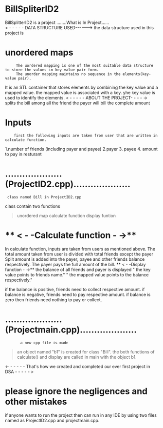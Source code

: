 # BillSpliterID2
BillSplitterID2 is a project
                                    ........What is In Project......  
                                   < -  - - - - DATA STRUCTURE USED------>
 the data structure used in this project is 
 # unordered maps
         The uordered mapping is one of the most suitable data structure to store the values in key value pair form.
         The unorder mapping maintains no sequence in the elements(key-value pair).
 It is an STL container that stores elements by combining the key value and a mapped value. the mapped value is associated with a key. yhe key value is used to identify the elements.
                                 < - - - - - ABOUT THE PROJECT- - - - ->
  splits the bill among all the friend
  the payer will bill the complete amount
 # Inputs
        first the following inputs are taken from user that are written in calculate function.
   1.number of friends (including payer and payee)
   2.payer
   3. payee 
   4. amount to pay in resturant
   
   #        ....................(ProjectID2.cpp)....................
     class named Bill in ProjectID2.cpp
   class contain two functions
   > unordered map
   > calculate function
   > display funtion
  # ** < - -Calculate function - ->**
   In calculate function, inputs are taken from users as mentioned above.
   The total amount taken from user is divided with total friends except the payer
   Split amount is added into the payer, payee and other friends balance respectively.
   The payer pays the full amount of the bill.
                     ** < - -Display function - ->**
   the balance of all friends and payer is displayed
   " the key value points to friends name."
   " the mapped value points to the balance respectively."

   if the balance is positive,  friends need to collect respective amount.
   if balance is negative, friends need to pay respective amount.
   if balance is zero then friends need nothing  to pay or collect.

   
  #  ....................(Projectmain.cpp)....................
           a new cpp file is made 
   > an object named "b1" is created for class "Bill". 
   the both functions of calculate() and display are called in main with the object b1.

<- - - - - - That's how we created and completed our ever first project in DSA - - - - - >
# please ignore the negligences and other mistakes

 if anyone wants to run the project then can run in any IDE by using two files named as ProjectID2.cpp and projectmain.cpp. 
